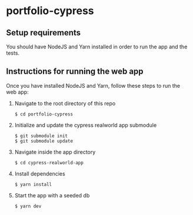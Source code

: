 # portfolio-cypress

## Setup requirements

You should have NodeJS and Yarn installed in order to run the app and the tests.

## Instructions for running the web app

Once you have installed NodeJS and Yarn, follow these steps to run the web app:

1. Navigate to the root directory of this repo
    ```
    $ cd portfolio-cypress
    ```
1. Initialize and update the cypress realworld app submodule
    ```
    $ git submodule init
    $ git submodule update
    ```
1. Navigate inside the app directory
    ```
    $ cd cypress-realworld-app
    ```
1. Install dependencies
    ```
    $ yarn install
    ```
1. Start the app with a seeded db
    ```
    $ yarn dev
    ```